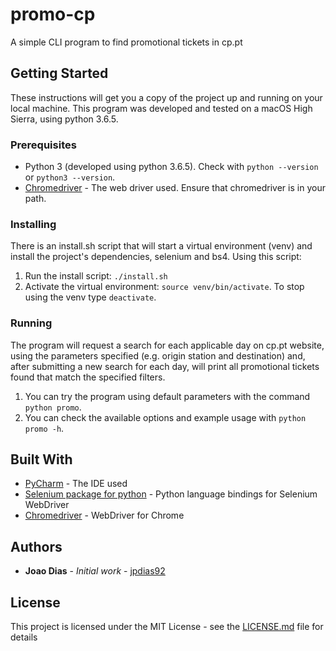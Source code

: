 # promo-cp
A simple CLI program to find promotional tickets in cp.pt

## Getting Started

These instructions will get you a copy of the project up and running on your local machine. This program was developed and tested on a macOS High Sierra, using python 3.6.5.

### Prerequisites

* Python 3 (developed using python 3.6.5). Check with `python --version` or `python3 --version`.
* [Chromedriver](http://chromedriver.chromium.org/downloads) - The web driver used. Ensure that chromedriver is in your path.

### Installing

There is an install.sh script that will start a virtual environment (venv) and install the project's dependencies, selenium and bs4. Using this script:

1. Run the install script: `./install.sh`
1. Activate the virtual environment: `source venv/bin/activate`. To stop using the venv type `deactivate`.

### Running

The program will request a search for each applicable day on cp.pt website, using the parameters specified (e.g. origin station and destination) and, after submitting a new search for each day, will print all promotional tickets found that match the specified filters.

1. You can try the program using default parameters with the command `python promo`.
1. You can check the available options and example usage with `python promo -h`.

## Built With

* [PyCharm](https://www.jetbrains.com/pycharm/) - The IDE used
* [Selenium package for python](https://pypi.org/project/selenium/) - Python language bindings for Selenium WebDriver
* [Chromedriver](http://chromedriver.chromium.org/downloads) - WebDriver for Chrome

## Authors

* **Joao Dias** - *Initial work* - [jpdias92](https://github.com/jpdias92)

## License

This project is licensed under the MIT License - see the [LICENSE.md](LICENSE.md) file for details

